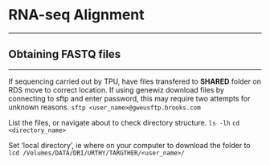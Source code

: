 # RNA-seq Alignment
---

## Obtaining FASTQ files
---

If sequencing carried out by TPU, have files transfered to **SHARED** folder on RDS move to correct location.
If using genewiz download files by connecting to sftp and enter password, this may require two attempts for unknown reasons.
`sftp <user_name>@gweusftp.brooks.com`

List the files, or navigate about to check directory structure.
`ls -lh`
`cd <directory_name>`

Set ‘local directory’, ie where on your computer to download the folder to
`lcd /Volumes/DATA/DRI/URTHY/TARGTHER/<user_name>/`






